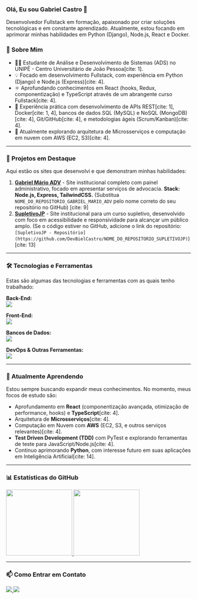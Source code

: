 ### Olá, Eu sou Gabriel Castro 👋

Desenvolvedor Fullstack em formação, apaixonado por criar soluções tecnológicas e em constante aprendizado. Atualmente, estou focando em aprimorar minhas habilidades em Python (Django), Node.js, React e Docker.

### 🚀 Sobre Mim
- 👨‍🎓 Estudante de Análise e Desenvolvimento de Sistemas (ADS) no UNIPÊ - Centro Universitário de João Pessoa[cite: 1].
- 💡 Focado em desenvolvimento Fullstack, com experiência em Python (Django) e Node.js (Express)[cite: 4].
- ⚛️ Aprofundando conhecimentos em React (hooks, Redux, componentização) e TypeScript através de um abrangente curso Fullstack[cite: 4].
- 🔧 Experiência prática com desenvolvimento de APIs REST[cite: 1], Docker[cite: 1, 4], bancos de dados SQL (MySQL) e NoSQL (MongoDB)[cite: 4], Git/GitHub[cite: 4], e metodologias ágeis (Scrum/Kanban)[cite: 4].
- 🌱 Atualmente explorando arquitetura de Microsserviços e computação em nuvem com AWS (EC2, S3)[cite: 4].

---

### 🚀 Projetos em Destaque

Aqui estão os sites que desenvolvi e que demonstram minhas habilidades:

1.  **[Gabriel Mário ADV](https://github.com/DevBielCastro/NOME_DO_REPOSITORIO_GABRIEL_MARIO_ADV)** - Site institucional completo com painel administrativo, focado em apresentar serviços de advocacia. **Stack: Node.js, Express, TailwindCSS.** (Substitua `NOME_DO_REPOSITORIO_GABRIEL_MARIO_ADV` pelo nome correto do seu repositório no GitHub) [cite: 9]
2.  **[SupletivoJP](https://www.supletivojp.com.br)** - Site institucional para um curso supletivo, desenvolvido com foco em acessibilidade e responsividade para alcançar um público amplo. (Se o código estiver no GitHub, adicione o link do repositório: `[SupletivoJP - Repositório](https://github.com/DevBielCastro/NOME_DO_REPOSITORIO_SUPLETIVOJP)`) [cite: 13]

---

### 🛠️ Tecnologias e Ferramentas

Estas são algumas das tecnologias e ferramentas com as quais tenho trabalhado:

<p align="left">
  <strong>Back-End:</strong><br>
  <a href="https://skillicons.dev">
    <img src="https://skillicons.dev/icons?i=python,django,nodejs,express&perline=4" />
  </a>
</p>
<p align="left">
  <strong>Front-End:</strong><br>
  <a href="https://skillicons.dev">
    <img src="https://skillicons.dev/icons?i=react,javascript,typescript,html,css,tailwind&perline=6" />
  </a>
</p>
<p align="left">
  <strong>Bancos de Dados:</strong><br>
  <a href="https://skillicons.dev">
    <img src="https://skillicons.dev/icons?i=mysql,mongodb&perline=2" />
  </a>
</p>
<p align="left">
  <strong>DevOps & Outras Ferramentas:</strong><br>
  <a href="https://skillicons.dev">
    <img src="https://skillicons.dev/icons?i=docker,git,github,aws&perline=4" />
  </a>
</p>

---

### 🌱 Atualmente Aprendendo

Estou sempre buscando expandir meus conhecimentos. No momento, meus focos de estudo são:
- Aprofundamento em **React** (componentização avançada, otimização de performance, hooks) e **TypeScript**[cite: 4].
- Arquitetura de **Microsserviços**[cite: 4].
- Computação em Nuvem com **AWS** (EC2, S3, e outros serviços relevantes)[cite: 4].
- **Test Driven Development (TDD)** com PyTest e explorando ferramentas de teste para JavaScript/Node.js[cite: 4].
- Continuo aprimorando **Python**, com interesse futuro em suas aplicações em Inteligência Artificial[cite: 14].

---

### 📊 Estatísticas do GitHub

<div align="left">
  <a href="https://github.com/DevBielCastro">
    <img height="180em" src="https://github-readme-stats.vercel.app/api?username=DevBielCastro&show_icons=true&theme=dracula&count_private=true&include_all_commits=true"/>
    <img height="180em" src="https://github-readme-stats.vercel.app/api/top-langs/?username=DevBielCastro&layout=compact&theme=dracula&langs_count=8"/>
  </a>
</div>

---

### 📫 Como Entrar em Contato

<div>
  <a href="https://www.linkedin.com/in/gabriel-castro-9a9745209/" target="_blank">
    <img src="https://img.shields.io/badge/-LinkedIn-%230077B5?style=for-the-badge&logo=linkedin&logoColor=white">
  </a>
  <a href="mailto:gabriel.castrogt10@gmail.com" target="_blank">
    <img src="https://img.shields.io/badge/Gmail-D14836?style=for-the-badge&logo=gmail&logoColor=white">
  </a>
</div>
